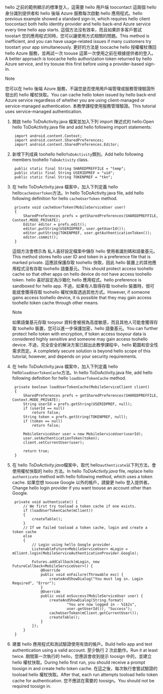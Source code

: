 
<span data-ttu-id="762ae-101">hello 之前的範例顯示的標準登入，這需要 hello 用戶端 toocontact 這兩個 hello 身分識別提供者和 hello 後端 Azure 服務每次啟動 hello 應用程式。</span><span class="sxs-lookup"><span data-stu-id="762ae-101">hello previous example showed a standard sign-in, which requires hello client toocontact both hello identity provider and hello back-end Azure service every time hello app starts.</span></span> <span data-ttu-id="762ae-102">這個方法沒有效率，而且如果許多客戶嘗試 toostart 您的應用程式同時，您可以讓使用方式相關的問題。</span><span class="sxs-lookup"><span data-stu-id="762ae-102">This method is inefficient, and you can have usage-related issues if many customers try toostart your app simultaneously.</span></span> <span data-ttu-id="762ae-103">更好的方法是 toocache hello 授權權杖傳回 hello Azure 服務，並再試一次 toouse 這第一次使用之前在根據提供者的登入。</span><span class="sxs-lookup"><span data-stu-id="762ae-103">A better approach is toocache hello authorization token returned by hello Azure service, and try toouse this first before using a provider-based sign-in.</span></span>

> [!NOTE]
> <span data-ttu-id="762ae-104">您可以在 hello 後端 Azure 服務，不論您是否使用用戶端管理或服務管理驗證所發出的 hello 權杖快取。</span><span class="sxs-lookup"><span data-stu-id="762ae-104">You can cache hello token issued by hello back-end Azure service regardless of whether you are using client-managed or service-managed authentication.</span></span> <span data-ttu-id="762ae-105">本教學課程使用服務管理驗證。</span><span class="sxs-lookup"><span data-stu-id="762ae-105">This tutorial uses service-managed authentication.</span></span>
>
>

1. <span data-ttu-id="762ae-106">開啟 hello ToDoActivity.java 檔案並加入下列 import 陳述式的 hello:</span><span class="sxs-lookup"><span data-stu-id="762ae-106">Open hello ToDoActivity.java file and add hello following import statements:</span></span>

        import android.content.Context;
        import android.content.SharedPreferences;
        import android.content.SharedPreferences.Editor;
2. <span data-ttu-id="762ae-107">新增下列成員 toohello hello`ToDoActivity`類別。</span><span class="sxs-lookup"><span data-stu-id="762ae-107">Add hello following members toohello `ToDoActivity` class.</span></span>

        public static final String SHAREDPREFFILE = "temp";    
        public static final String USERIDPREF = "uid";    
        public static final String TOKENPREF = "tkn";    
3. <span data-ttu-id="762ae-108">在 hello ToDoActivity.java 檔案中，加入下列定義 hello hello`cacheUserToken`方法。</span><span class="sxs-lookup"><span data-stu-id="762ae-108">In hello ToDoActivity.java file, add hello following definition for hello `cacheUserToken` method.</span></span>

        private void cacheUserToken(MobileServiceUser user)
        {
            SharedPreferences prefs = getSharedPreferences(SHAREDPREFFILE, Context.MODE_PRIVATE);
            Editor editor = prefs.edit();
            editor.putString(USERIDPREF, user.getUserId());
            editor.putString(TOKENPREF, user.getAuthenticationToken());
            editor.commit();
        }    

    <span data-ttu-id="762ae-109">這個方法會標示為 私人喜好設定檔案中儲存 hello 使用者識別碼和語彙基元。</span><span class="sxs-lookup"><span data-stu-id="762ae-109">This method stores hello user ID and token in a preference file that is marked private.</span></span> <span data-ttu-id="762ae-110">這應該保護存取 toohello 快取，因此 hello 裝置上的其他應用程式沒有存取 toohello 語彙基元。</span><span class="sxs-lookup"><span data-stu-id="762ae-110">This should protect access toohello cache so that other apps on hello device do not have access toohello token.</span></span> <span data-ttu-id="762ae-111">hello 喜好設定為沙箱化 hello 應用程式。</span><span class="sxs-lookup"><span data-stu-id="762ae-111">hello preference is sandboxed for hello app.</span></span> <span data-ttu-id="762ae-112">不過，如果有人取得存取 toohello 裝置時，很可能就會獲得存取 toohello 權杖快取透過其他方式。</span><span class="sxs-lookup"><span data-stu-id="762ae-112">However, if someone gains access toohello device, it is possible that they may gain access toohello token cache through other means.</span></span>

   > [!NOTE]
   > <span data-ttu-id="762ae-113">如果語彙基元存取 tooyour 資料會被視為高度敏感，而且其他人可能會獲得存取 toohello 裝置，您可以進一步保護加密，hello 語彙基元。</span><span class="sxs-lookup"><span data-stu-id="762ae-113">You can further protect hello token with encryption, if token access tooyour data is considered highly sensitive and someone may gain access toohello device.</span></span> <span data-ttu-id="762ae-114">不過，完全安全的解決方案已超出此教學課程中，hello 範圍和安全性需求而定。</span><span class="sxs-lookup"><span data-stu-id="762ae-114">A completely secure solution is beyond hello scope of this tutorial, however, and depends on your security requirements.</span></span>
   >
   >
4. <span data-ttu-id="762ae-115">在 hello ToDoActivity.java 檔案中，加入下列定義 hello hello`loadUserTokenCache`方法。</span><span class="sxs-lookup"><span data-stu-id="762ae-115">In hello ToDoActivity.java file, add hello following definition for hello `loadUserTokenCache` method.</span></span>

        private boolean loadUserTokenCache(MobileServiceClient client)
        {
            SharedPreferences prefs = getSharedPreferences(SHAREDPREFFILE, Context.MODE_PRIVATE);
            String userId = prefs.getString(USERIDPREF, null);
            if (userId == null)
                return false;
            String token = prefs.getString(TOKENPREF, null);
            if (token == null)
                return false;

            MobileServiceUser user = new MobileServiceUser(userId);
            user.setAuthenticationToken(token);
            client.setCurrentUser(user);

            return true;
        }
5. <span data-ttu-id="762ae-116">在 hello *ToDoActivity.java*檔案中，取代 hello`authenticate`以下列方法，會使用權杖快取的 hello 方法。</span><span class="sxs-lookup"><span data-stu-id="762ae-116">In hello *ToDoActivity.java* file, replace hello `authenticate` method with hello following method, which uses a token cache.</span></span> <span data-ttu-id="762ae-117">如果您想 toouse Google 以外的帳戶，請變更 hello 登入提供者。</span><span class="sxs-lookup"><span data-stu-id="762ae-117">Change hello login provider if you want toouse an account other than Google.</span></span>

        private void authenticate() {
            // We first try tooload a token cache if one exists.
            if (loadUserTokenCache(mClient))
            {
                createTable();
            }
            // If we failed tooload a token cache, login and create a token cache
            else
            {
                // Login using hello Google provider.    
                ListenableFuture<MobileServiceUser> mLogin = mClient.login(MobileServiceAuthenticationProvider.Google);

                Futures.addCallback(mLogin, new FutureCallback<MobileServiceUser>() {
                    @Override
                    public void onFailure(Throwable exc) {
                        createAndShowDialog("You must log in. Login Required", "Error");
                    }           
                    @Override
                    public void onSuccess(MobileServiceUser user) {
                        createAndShowDialog(String.format(
                                "You are now logged in - %1$2s",
                                user.getUserId()), "Success");
                        cacheUserToken(mClient.getCurrentUser());
                        createTable();    
                    }
                });
            }
        }
6. <span data-ttu-id="762ae-118">建置 hello 應用程式和測試驗證使用有效的帳戶。</span><span class="sxs-lookup"><span data-stu-id="762ae-118">Build hello app and test authentication using a valid account.</span></span> <span data-ttu-id="762ae-119">至少執行 2 次此動作。</span><span class="sxs-lookup"><span data-stu-id="762ae-119">Run it at least twice.</span></span> <span data-ttu-id="762ae-120">期間第一次執行的 hello，您應該會收到提示 toosign 中的，並建立 hello 權杖快取。</span><span class="sxs-lookup"><span data-stu-id="762ae-120">During hello first run, you should receive a prompt toosign in and create hello token cache.</span></span> <span data-ttu-id="762ae-121">在這之後，每次執行會嘗試驗證的 tooload hello 權杖快取。</span><span class="sxs-lookup"><span data-stu-id="762ae-121">After that, each run attempts tooload hello token cache for authentication.</span></span> <span data-ttu-id="762ae-122">您不應該在需要的 toosign。</span><span class="sxs-lookup"><span data-stu-id="762ae-122">You should not be required toosign in.</span></span>
